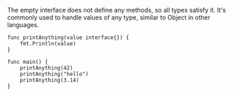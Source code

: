 The empty interface does not define any methods, so all types satisfy it. It's commonly used to handle values of any type, similar to Object in other languages.

```
func printAnything(value interface{}) {
    fmt.Println(value)
}

func main() {
    printAnything(42)
    printAnything("hello")
    printAnything(3.14)
}

```
